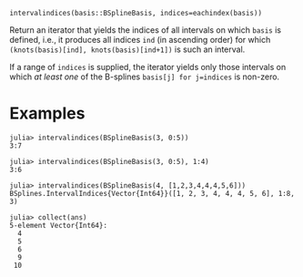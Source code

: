 ```
intervalindices(basis::BSplineBasis, indices=eachindex(basis))
```

Return an iterator that yields the indices of all intervals on which `basis` is defined, i.e., it produces all indices `ind` (in ascending order) for which `(knots(basis)[ind], knots(basis)[ind+1])` is such an interval. 

If a range of `indices` is supplied, the iterator yields only those intervals on which *at least one* of the B-splines `basis[j] for j=indices` is non-zero.

# Examples

```jldoctest
julia> intervalindices(BSplineBasis(3, 0:5))
3:7

julia> intervalindices(BSplineBasis(3, 0:5), 1:4)
3:6

julia> intervalindices(BSplineBasis(4, [1,2,3,4,4,4,5,6]))
BSplines.IntervalIndices{Vector{Int64}}([1, 2, 3, 4, 4, 4, 5, 6], 1:8, 3)

julia> collect(ans)
5-element Vector{Int64}:
  4
  5
  6
  9
 10
```
